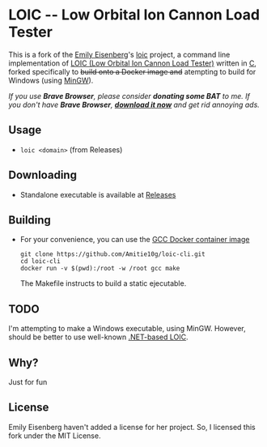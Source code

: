 # LOIC -- Low Orbital Ion Cannon Load Tester

This is a fork of the [Emily Eisenberg](https://github.com/xymostech)'s [loic](https://github.com/xymostech/loic) project, a command line implementation of [LOIC (Low Orbital Ion Cannon Load Tester)](https://en.wikipedia.org/wiki/Low_Orbit_Ion_Cannon) written in [C](https://en.wikipedia.org/wiki/C_%28programming_language%29), forked specifically to <s>build onto a Docker image and</s> atempting to build for Windows (using [MinGW](https://en.wikipedia.org/wiki/MinGW)).

*If you use **Brave Browser**, please consider **donating some BAT** to me. If you don't have **Brave Browser**, **[download it now](https://brave.com/ami810)** and get rid annoying ads.*

## Usage
* ``loic <domain>`` (from Releases)

## Downloading
* Standalone executable is available at [Releases](https://github.com/Amitie10g/loic-cli/releases/tag/0.1)

## Building
* For your convenience, you can use the [GCC Docker container image](https://hub.docker.com/_/gcc)
  ```
  git clone https://github.com/Amitie10g/loic-cli.git
  cd loic-cli
  docker run -v $(pwd):/root -w /root gcc make
  ```
  The Makefile instructs to build a static ejecutable.

## TODO
I'm attempting to make a Windows executable, using MinGW. However, should be better to use well-known [.NET-based LOIC](https://github.com/NewEraCracker/LOIC).

## Why?
Just for fun

## License
Emily Eisenberg haven't added a license for her project. So, I licensed this fork under the MIT License.
